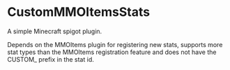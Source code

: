 # CustomMMOItemsStats

A simple Minecraft spigot plugin. 

Depends on the MMOItems plugin for registering new stats, supports more stat types than the MMOItems registration feature and does not have the CUSTOM_ prefix in the stat id.

